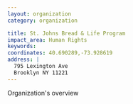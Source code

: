 ```yaml
---
layout: organization
category: organization

title: St. Johns Bread & Life Program
impact_area: Human Rights
keywords: 
coordinates: 40.690289,-73.928619
address: |
  795 Lexington Ave
  Brooklyn NY 11221
---
```

Organization's overview
